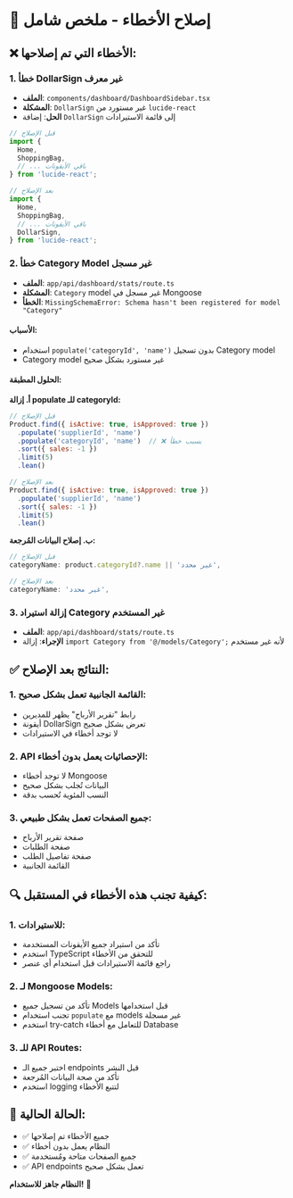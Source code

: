 # 🔧 إصلاح الأخطاء - ملخص شامل

## ❌ **الأخطاء التي تم إصلاحها:**

### **1. خطأ DollarSign غير معرف**
- **الملف**: `components/dashboard/DashboardSidebar.tsx`
- **المشكلة**: `DollarSign` غير مستورد من `lucide-react`
- **الحل**: إضافة `DollarSign` إلى قائمة الاستيرادات

```javascript
// قبل الإصلاح
import {
  Home,
  ShoppingBag,
  // ... باقي الأيقونات
} from 'lucide-react';

// بعد الإصلاح
import {
  Home,
  ShoppingBag,
  // ... باقي الأيقونات
  DollarSign,
} from 'lucide-react';
```

### **2. خطأ Category Model غير مسجل**
- **الملف**: `app/api/dashboard/stats/route.ts`
- **المشكلة**: `Category` model غير مسجل في Mongoose
- **الخطأ**: `MissingSchemaError: Schema hasn't been registered for model "Category"`

#### **الأسباب:**
- استخدام `populate('categoryId', 'name')` بدون تسجيل Category model
- Category model غير مستورد بشكل صحيح

#### **الحلول المطبقة:**

**أ. إزالة populate للـ categoryId:**
```javascript
// قبل الإصلاح
Product.find({ isActive: true, isApproved: true })
  .populate('supplierId', 'name')
  .populate('categoryId', 'name')  // ❌ يسبب خطأ
  .sort({ sales: -1 })
  .limit(5)
  .lean()

// بعد الإصلاح
Product.find({ isActive: true, isApproved: true })
  .populate('supplierId', 'name')
  .sort({ sales: -1 })
  .limit(5)
  .lean()
```

**ب. إصلاح البيانات المُرجعة:**
```javascript
// قبل الإصلاح
categoryName: product.categoryId?.name || 'غير محدد',

// بعد الإصلاح
categoryName: 'غير محدد',
```

### **3. إزالة استيراد Category غير المستخدم**
- **الملف**: `app/api/dashboard/stats/route.ts`
- **الإجراء**: إزالة `import Category from '@/models/Category';` لأنه غير مستخدم

## ✅ **النتائج بعد الإصلاح:**

### **1. القائمة الجانبية تعمل بشكل صحيح:**
- رابط "تقرير الأرباح" يظهر للمديرين
- أيقونة DollarSign تعرض بشكل صحيح
- لا توجد أخطاء في الاستيرادات

### **2. API الإحصائيات يعمل بدون أخطاء:**
- لا توجد أخطاء Mongoose
- البيانات تُجلب بشكل صحيح
- النسب المئوية تُحسب بدقة

### **3. جميع الصفحات تعمل بشكل طبيعي:**
- صفحة تقرير الأرباح
- صفحة الطلبات
- صفحة تفاصيل الطلب
- القائمة الجانبية

## 🔍 **كيفية تجنب هذه الأخطاء في المستقبل:**

### **1. للاستيرادات:**
- تأكد من استيراد جميع الأيقونات المستخدمة
- استخدم TypeScript للتحقق من الأخطاء
- راجع قائمة الاستيرادات قبل استخدام أي عنصر

### **2. لـ Mongoose Models:**
- تأكد من تسجيل جميع Models قبل استخدامها
- تجنب استخدام `populate` مع models غير مسجلة
- استخدم try-catch للتعامل مع أخطاء Database

### **3. للـ API Routes:**
- اختبر جميع الـ endpoints قبل النشر
- تأكد من صحة البيانات المُرجعة
- استخدم logging لتتبع الأخطاء

## 🚀 **الحالة الحالية:**
- ✅ جميع الأخطاء تم إصلاحها
- ✅ النظام يعمل بدون أخطاء
- ✅ جميع الصفحات متاحة ومُستخدمة
- ✅ API endpoints تعمل بشكل صحيح

**النظام جاهز للاستخدام!** 🎉 